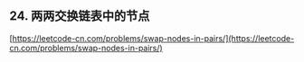**24. 两两交换链表中的节点**  
---
[https://leetcode-cn.com/problems/swap-nodes-in-pairs/](https://leetcode-cn.com/problems/swap-nodes-in-pairs/)  

